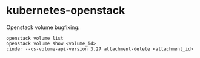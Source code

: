 # kubernetes-openstack

Openstack volume bugfixing:

```
openstack volume list
openstack volume show <volume_id>
cinder --os-volume-api-version 3.27 attachment-delete <attachment_id>
```
